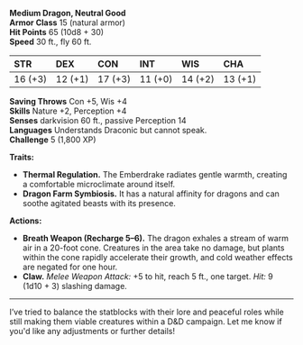 **Medium Dragon, Neutral Good**  
**Armor Class** 15 (natural armor)  
**Hit Points** 65 (10d8 + 30)  
**Speed** 30 ft., fly 60 ft.

|STR|DEX|CON|INT|WIS|CHA|
|:--|:--|:--|:--|:--|:--|
|16 (+3)|12 (+1)|17 (+3)|11 (+0)|14 (+2)|13 (+1)|

**Saving Throws** Con +5, Wis +4  
**Skills** Nature +2, Perception +4  
**Senses** darkvision 60 ft., passive Perception 14  
**Languages** Understands Draconic but cannot speak.  
**Challenge** 5 (1,800 XP)

**Traits:**

- **Thermal Regulation.** The Emberdrake radiates gentle warmth, creating a comfortable microclimate around itself.
- **Dragon Farm Symbiosis.** It has a natural affinity for dragons and can soothe agitated beasts with its presence.

**Actions:**

- **Breath Weapon (Recharge 5–6).** The dragon exhales a stream of warm air in a 20-foot cone. Creatures in the area take no damage, but plants within the cone rapidly accelerate their growth, and cold weather effects are negated for one hour.
- **Claw.** _Melee Weapon Attack:_ +5 to hit, reach 5 ft., one target. _Hit:_ 9 (1d10 + 3) slashing damage.

---

I’ve tried to balance the statblocks with their lore and peaceful roles while still making them viable creatures within a D&D campaign. Let me know if you'd like any adjustments or further details!